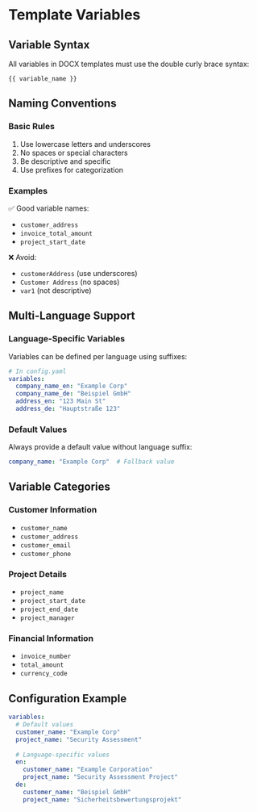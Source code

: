 # Template Variables

## Variable Syntax
All variables in DOCX templates must use the double curly brace syntax:
```
{{ variable_name }}
```

## Naming Conventions

### Basic Rules
1. Use lowercase letters and underscores
2. No spaces or special characters
3. Be descriptive and specific
4. Use prefixes for categorization

### Examples
✅ Good variable names:
- `customer_address`
- `invoice_total_amount`
- `project_start_date`

❌ Avoid:
- `customerAddress` (use underscores)
- `Customer Address` (no spaces)
- `var1` (not descriptive)

## Multi-Language Support

### Language-Specific Variables
Variables can be defined per language using suffixes:
```yaml
# In config.yaml
variables:
  company_name_en: "Example Corp"
  company_name_de: "Beispiel GmbH"
  address_en: "123 Main St"
  address_de: "Hauptstraße 123"
```

### Default Values
Always provide a default value without language suffix:
```yaml
company_name: "Example Corp"  # Fallback value
```

## Variable Categories

### Customer Information
- `customer_name`
- `customer_address`
- `customer_email`
- `customer_phone`

### Project Details
- `project_name`
- `project_start_date`
- `project_end_date`
- `project_manager`

### Financial Information
- `invoice_number`
- `total_amount`
- `currency_code`

## Configuration Example
```yaml
variables:
  # Default values
  customer_name: "Example Corp"
  project_name: "Security Assessment"
  
  # Language-specific values
  en:
    customer_name: "Example Corporation"
    project_name: "Security Assessment Project"
  de:
    customer_name: "Beispiel GmbH"
    project_name: "Sicherheitsbewertungsprojekt"
```
